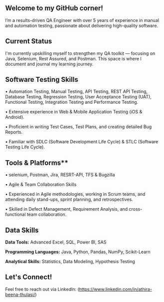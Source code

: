 
## Welcome to my GitHub corner!


I’m a results-driven QA Engineer with over 5 years of experience in manual and automation testing, passionate about delivering high-quality software. 

## Current Status

I'm currently upskilling myself to strengthen my QA toolkit — focusing on Java, Selenium, Rest Assured, and Postman.
This space is where I document and journal my learning journey.

## Software Testing Skills

•	Automation Testing, Manual Testing, API Testing, REST API Testing, Database Testing, Regression Testing, User Acceptance Testing (UAT), Functional Testing, Integration Testing and Performance Testing.

•	Extensive experience in Web & Mobile Application Testing (iOS & Android).

•	Proficient in writing Test Cases, Test Plans, and creating detailed Bug Reports.

•	Familiar with SDLC (Software Development Life Cycle) & STLC (Software Testing Life Cycle).

## Tools & Platforms**

•	selenium, Postman, Jira, RESRT-API, TFS & Bugzilla

• Agile & Team Collaboration Skills

•	Experienced in Agile methodologies, working in Scrum teams, and attending daily stand-ups, sprint planning, and retrospectives.

•	Skilled in Defect Management, Requirement Analysis, and cross-functional team collaboration.

## Data Skills

**Data Tools:** Advanced Excel, SQL, Power BI, SAS

**Programming Languages:** Java, Python, Pandas, NumPy, Scikit-Learn

**Analytical Skills:** Statistics, Data Modeling, Hypothesis Testing

## Let's Connect!
Feel free to reach out via LinkedIn: (https://www.linkedin.com/in/athira-beena-thulasi/)






